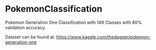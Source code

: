 # PokemonClassification
 Pokemon Generation One Classification with 149 Classes with 80% validation accuracy.
 
 Dataset can be found at:
 https://www.kaggle.com/thedagger/pokemon-generation-one
 
 
